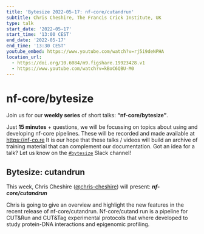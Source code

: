 ```yaml
---
title: 'Bytesize 2022-05-17: nf-core/cutandrun'
subtitle: Chris Cheshire, The Francis Crick Institute, UK
type: talk
start_date: '2022-05-17'
start_time: '13:00 CEST'
end_date: '2022-05-17'
end_time: '13:30 CEST'
youtube_embed: https://www.youtube.com/watch?v=rj5i9deNPHA
location_url:
  - https://doi.org/10.6084/m9.figshare.19923428.v1
  - https://www.youtube.com/watch?v=kBoC6QBU-M0
---
```


# nf-core/bytesize

Join us for our **weekly series** of short talks: **“nf-core/bytesize”**.

Just **15 minutes** + questions, we will be focussing on topics about using and developing nf-core pipelines.
These will be recorded and made available at <https://nf-co.re>
It is our hope that these talks / videos will build an archive of training material that can complement our documentation. Got an idea for a talk? Let us know on the [`#bytesize`](https://nfcore.slack.com/channels/bytesize) Slack channel!

## Bytesize: cutandrun

This week, Chris Cheshire ([@chris-cheshire](https://github.com/chris-cheshire/)) will present: _**nf-core/cutandrun**_

Chris is going to give an overview and highlight the new features in the recent release of nf-core/cutandrun. Nf-core/cutand run is a pipeline for CUT&Run and CUT&Tag experimental protocols that where developed to study protein-DNA interactions and epigenomic profiling.
